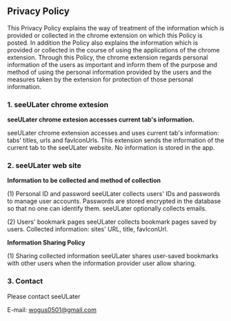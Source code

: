 ## Privacy Policy

This Privacy Policy explains the way of treatment of the information which is provided or collected in the chrome extension on which this Policy is posted. In addition the Policy also explains the information which is provided or collected in the course of using the applications of the chrome extension. Through this Policy, the chrome extension regards personal information of the users as important and inform them of the purpose and method of using the personal information provided by the users and the measures taken by the extension for protection of those personal information. 



### 1. seeULater chrome extesion

**seeULater chrome extesion accesses current tab's information.**

seeULater chrome extension accesses and uses current tab's information: tabs' titles, urls and favIconUrls. This extension sends the information of the current tab to the seeULater website. No information is stored in the app.



### 2. seeULater web site

**Information to be collected and method of collection**

(1) Personal ID and password
seeULater collects users' IDs and passwords to manage user accounts. Passwords are stored encrypted in the database so that no one can identify them.
seeULater optionally collects emails.

(2) Users' bookmark pages
seeULater collects bookmark pages saved by users. Collected information: sites' URL, title, favIconUrl.



**Information Sharing Policy**

(1) Sharing collected information
seeULater shares user-saved bookmarks with other users when the information provider user allow sharing.



### 3. Contact

Please contact seeULater

E-mail: [wogus0501@gmail.com](mailto:wogus0501@gmail.com)
